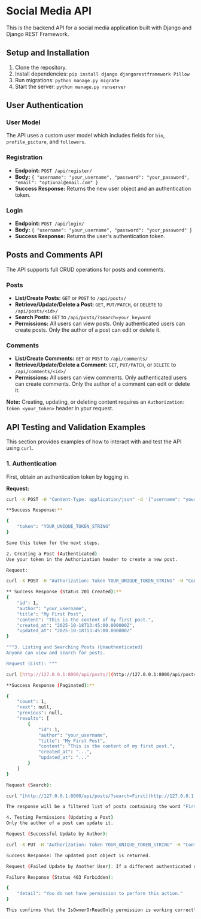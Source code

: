 # Social Media API

This is the backend API for a social media application built with Django and Django REST Framework.

## Setup and Installation

1.  Clone the repository.
2.  Install dependencies: `pip install django djangorestframework Pillow`
3.  Run migrations: `python manage.py migrate`
4.  Start the server: `python manage.py runserver`

## User Authentication

### User Model
The API uses a custom user model which includes fields for `bio`, `profile_picture`, and `followers`.

### Registration
* **Endpoint:** `POST /api/register/`
* **Body:** `{ "username": "your_username", "password": "your_password", "email": "optional@email.com" }`
* **Success Response:** Returns the new user object and an authentication token.

### Login
* **Endpoint:** `POST /api/login/`
* **Body:** `{ "username": "your_username", "password": "your_password" }`
* **Success Response:** Returns the user's authentication token.

## Posts and Comments API

The API supports full CRUD operations for posts and comments.

### Posts
* **List/Create Posts:** `GET` or `POST` to `/api/posts/`
* **Retrieve/Update/Delete a Post:** `GET`, `PUT/PATCH`, or `DELETE` to `/api/posts/<id>/`
* **Search Posts:** `GET` to `/api/posts/?search=your_keyword`
* **Permissions:** All users can view posts. Only authenticated users can create posts. Only the author of a post can edit or delete it.

### Comments
* **List/Create Comments:** `GET` or `POST` to `/api/comments/`
* **Retrieve/Update/Delete a Comment:** `GET`, `PUT/PATCH`, or `DELETE` to `/api/comments/<id>/`
* **Permissions:** All users can view comments. Only authenticated users can create comments. Only the author of a comment can edit or delete it.

**Note:** Creating, updating, or deleting content requires an `Authorization: Token <your_token>` header in your request.

## API Testing and Validation Examples

This section provides examples of how to interact with and test the API using `curl`.

### 1. Authentication

First, obtain an authentication token by logging in.

**Request:**
```bash
curl -X POST -H "Content-Type: application/json" -d '{"username": "your_username", "password": "your_password"}' [http://127.0.0.1:8000/api/login/](http://127.0.0.1:8000/api/login/)

**Success Response:**

{
    "token": "YOUR_UNIQUE_TOKEN_STRING"
}

Save this token for the next steps.

2. Creating a Post (Authenticated)
Use your token in the Authorization header to create a new post.

Request:

curl -X POST -H "Authorization: Token YOUR_UNIQUE_TOKEN_STRING" -H "Content-Type: application/json" -d '{"title": "My First Post", "content": "This is the content of my first post."}' [http://127.0.0.1:8000/api/posts/](http://127.0.0.1:8000/api/posts/)

** Success Response (Status 201 Created):**
{
    "id": 1,
    "author": "your_username",
    "title": "My First Post",
    "content": "This is the content of my first post.",
    "created_at": "2025-10-18T13:45:00.000000Z",
    "updated_at": "2025-10-18T13:45:00.000000Z"
}

"""3. Listing and Searching Posts (Unauthenticated)
Anyone can view and search for posts.

Request (List): """

curl [http://127.0.0.1:8000/api/posts/](http://127.0.0.1:8000/api/posts/)

**Success Response (Paginated):**

{
    "count": 1,
    "next": null,
    "previous": null,
    "results": [
        {
            "id": 1,
            "author": "your_username",
            "title": "My First Post",
            "content": "This is the content of my first post.",
            "created_at": "...",
            "updated_at": "..."
        }
    ]
}

Request (Search):

curl "[http://127.0.0.1:8000/api/posts/?search=First](http://127.0.0.1:8000/api/posts/?search=First)"

The response will be a filtered list of posts containing the word "First".

4. Testing Permissions (Updating a Post)
Only the author of a post can update it.

Request (Successful Update by Author):

curl -X PUT -H "Authorization: Token YOUR_UNIQUE_TOKEN_STRING" -H "Content-Type: application/json" -d '{"title": "My Updated Post", "content": "Updated content."}' [http://127.0.0.1:8000/api/posts/1/](http://127.0.0.1:8000/api/posts/1/)

Success Response: The updated post object is returned.

Request (Failed Update by Another User): If a different authenticated user (with a different token) tried to update post #1, they would receive the following error.

Failure Response (Status 403 Forbidden):

{
    "detail": "You do not have permission to perform this action."
}

This confirms that the IsOwnerOrReadOnly permission is working correctly.
